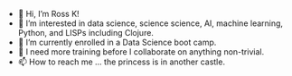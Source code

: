 - 👋 Hi, I’m Ross K!
- 👀 I’m interested in data science, science science, AI, machine learning, Python, and LISPs including Clojure.
- 🌱 I’m currently enrolled in a Data Science boot camp.
- 💞️ I need more training before I collaborate on anything non-trivial.
- 📫 How to reach me ... the princess is in another castle.

<!---
ross-k/ross-k is a ✨ special ✨ repository because its `README.md` (this file) appears on your GitHub profile.
You can click the Preview link to take a look at your changes.
--->
